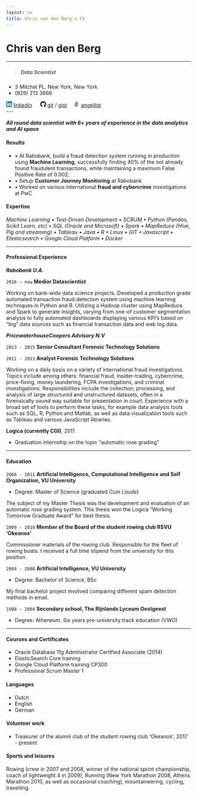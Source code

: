```yaml
---
layout: cv
title: Chris van den Berg's CV
---
```

# Chris van den Berg

---

> ##### Data Scientist
* 3 Mitchel PL, New York, New York
* (929) 213 3666 
<div id="webaddress">
<img src="/media/img/linkedinlog.png" alt="linkedimg">&nbsp;<a href="https://www.linkedin.com/in/chris-van-den-berg/">linkedin</a> &emsp; <img src="/media/img/github-logo.png" alt="gitimg">&nbsp;<a href="https://github.com/Bergvca">git</a> / <a href="https://gist.github.com/Bergvca">gist</a> &emsp;<img src="/media/img/angellist.png" alt="angelimg">&nbsp;<a href="https://angel.co/chris-a-van-den-berg">angellist</a>
</div>
---

_**All round data scientist with 6+ years of experience in the data analytics and AI space**_

#### Results
* &bull; At Rabobank, build a fraud detection system running in production using **Machine Learning**, successfully finding 40% of the 
not already found fraudulent transactions, while maintaining a maximum False Positive Rate of 0.002.
* &bull; Setup **Customer Journey Monitoring** at Rabobank 
* &bull; Worked on various international **fraud and cybercrime** investigations at PwC

#### Expertise


_Machine Learning &bull; Test-Driven Development &bull; SCRUM &bull;
Python (Pandas, Scikit Learn, etc) &bull; SQL (Oracle and Microsoft) &bull; Spark &bull; 
MapReduce (Hive, Pig and streaming) &bull; Tableau &bull; Java &bull; R &bull; Linux &bull; GIT
&bull; Javascript &bull; Elasticsearch &bull; Google Cloud Platform &bull; Docker_



---
#### Professional Experience
**_Rabobank U.A._**

`2016 – now`  **Medior Datascientist**

Working on bank-wide data science projects. Developed a production grade automated transaction fraud detection system 
using machine learning techniques in Python and R. Utilizing a Hadoop cluster using MapReduce and Spark to generate 
insights, varying from one-of customer segmentation analysis to fully automated dashboards displaying various KPI’s 
based on “big” data sources such as financial transaction data and web log data. 

**_PricewaterhouseCoopers Advisory N.V_**	

`2013 - 2015`  **Senior Consultant Forensic Technology Solutions**

`2011 - 2013`  **Analyst Forensic Technology Solutions**	

Working on a daily basis on a variety of international fraud investigations. 
Topics include among others: financial fraud, insider-trading, cybercrime, price-fixing, money laundering, 
FCPA investigations, and criminal investigations. Responsibilities include the collection, processing, and analysis of 
large structured and unstructured datasets, often in a forensically sound way suitable for presentation in court. 
Experience with a broad set of tools to perform these tasks, for example data analysis tools such as SQL, R, Python and 
Matlab, as well as data visualization tools such as Tableau and various JavaScript libraries. 

**Logica (currently CGI)**, 2011
* Graduation internship on the topic “automatic rose grading”

---
#### Education
`2008 - 2011` **Artificial Intelligence, Computational Intelligence and Self Organization, VU University** 
*  Degree: Master of Science (graduated _Cum Laude_)

The subject of my Master Thesis was the development and evaluation of an automatic rose grading system. 
This thesis won the Logica “Working Tomorrow Graduate Award” for best thesis.

`2009 - 2010` **Member of the Board of the student rowing club RSVU ‘Okeanos’**

Commissioner materials of the rowing club. Responsible for the fleet of rowing boats. I received a full time stipend 
from the university for this position.


`2004 - 2008` **Artificial Intelligence, VU University**
* Degree: Bachelor of Science, BSc

My final bachelor project involved comparing different spam detection methods in email. 

`1998 – 2004` **Secondary school, The Rijnlands Lyceum Oestgeest**
* Degree: Atheneum. Six years pre-university track education (VWO)

---
#### Courses and Certificates
* Oracle Database 11g Administrator Certified Associate (2014)
* ElasticSearch Core training
* Google Cloud Platform training CP300
* Professional Scrum Master 1


#### Languages
* Dutch
* English
* German

#### Volunteer work
* Treasurer of the alumni club of the student rowing club 'Okeanos', 2017 - present

#### Sports and leisures
Rowing (crew in 2007 and 2008, winner of the national sprint championship, coach of lightweight 4 in 2009), 
Running (New York Marathon 2008, Athens Marathon 2010, as well as occasional coaching), mountaineering, 
cycling, travelling.



[gitimg]: /media/img/github-logo.png
[git]: https://github.com/Bergvca
[gist]: https://gist.github.com/Bergvca
[linkedin]: https://www.linkedin.com/in/chris-van-den-berg/
[linkedimg]: /media/img/linkedinlog.png
[angelimg]: /media/img/angellist.png
[angellist]: https://angel.co/chris-a-van-den-berg


